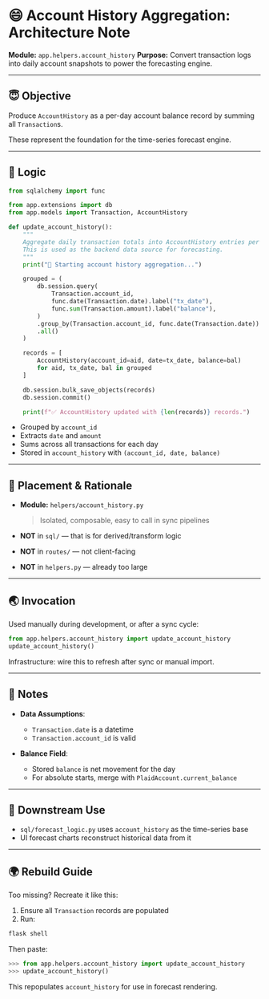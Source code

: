 # 😄 Account History Aggregation: Architecture Note

**Module:** `app.helpers.account_history`
**Purpose:** Convert transaction logs into daily account snapshots to power the forecasting engine.

---

## 😇 Objective

Produce `AccountHistory` as a per-day account balance record by summing all `Transaction`s.

These represent the foundation for the time-series forecast engine.

---

## 😤 Logic

```python
from sqlalchemy import func

from app.extensions import db
from app.models import Transaction, AccountHistory

def update_account_history():
    """
    Aggregate daily transaction totals into AccountHistory entries per account.
    This is used as the backend data source for forecasting.
    """
    print("🔁 Starting account history aggregation...")

    grouped = (
        db.session.query(
            Transaction.account_id,
            func.date(Transaction.date).label("tx_date"),
            func.sum(Transaction.amount).label("balance"),
        )
        .group_by(Transaction.account_id, func.date(Transaction.date))
        .all()
    )

    records = [
        AccountHistory(account_id=aid, date=tx_date, balance=bal)
        for aid, tx_date, bal in grouped
    ]

    db.session.bulk_save_objects(records)
    db.session.commit()

    print(f"✅ AccountHistory updated with {len(records)} records.")
```

- Grouped by `account_id`
- Extracts `date` and `amount`
- Sums across all transactions for each day
- Stored in `account_history` with `(account_id, date, balance)`

---

## 📆 Placement & Rationale

- **Module:** `helpers/account_history.py`

  > Isolated, composable, easy to call in sync pipelines

- **NOT** in `sql/` — that is for derived/transform logic
- **NOT** in `routes/` — not client-facing
- **NOT** in `helpers.py` — already too large

---

## 🌏 Invocation

Used manually during development, or after a sync cycle:

```python
from app.helpers.account_history import update_account_history
update_account_history()
```

Infrastructure: wire this to refresh after sync or manual import.

---

## 👀 Notes

- **Data Assumptions**:

  - `Transaction.date` is a datetime
  - `Transaction.account_id` is valid

- **Balance Field**:

  - Stored `balance` is net movement for the day
  - For absolute starts, merge with `PlaidAccount.current_balance`

---

## 🐘 Downstream Use

- `sql/forecast_logic.py` uses `account_history` as the time-series base
- UI forecast charts reconstruct historical data from it

---

## 🌍 Rebuild Guide

Too missing? Recreate it like this:

1. Ensure all `Transaction` records are populated
2. Run:

```sh
flask shell
```

Then paste:

```python
>>> from app.helpers.account_history import update_account_history
>>> update_account_history()
```

This repopulates `account_history` for use in forecast rendering.
